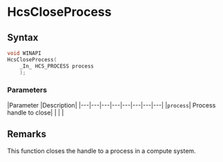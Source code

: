 # HcsCloseProcess

## Syntax
```C
void WINAPI
HcsCloseProcess(
    _In_ HCS_PROCESS process
    );

```

### Parameters
|Parameter     |Description|
|---|---|---|---|---|---|---|---| 
|`process`| Process handle to close|
|    |    | 



## Remarks
This function closes the handle to a process in a compute system.